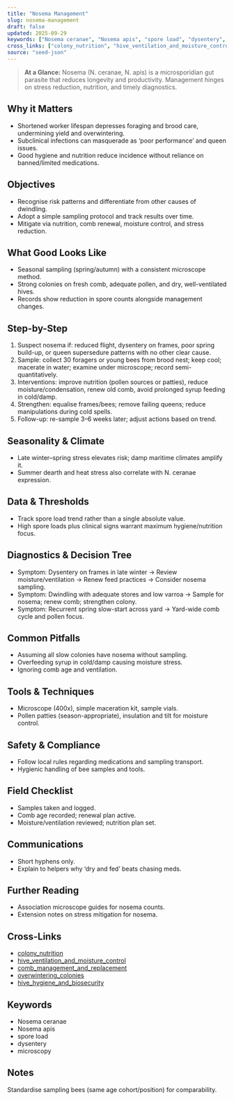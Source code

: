 ```yaml
---
title: "Nosema Management"
slug: nosema-management
draft: false
updated: 2025-09-29
keywords: ["Nosema ceranae", "Nosema apis", "spore load", "dysentery", "microscopy"]
cross_links: ["colony_nutrition", "hive_ventilation_and_moisture_control", "comb_management_and_replacement", "overwintering_colonies", "hive_hygiene_and_biosecurity"]
source: "seed-json"
---
```


> **At a Glance:** Nosema (N. ceranae, N. apis) is a microsporidian gut parasite that reduces longevity and productivity. Management hinges on stress reduction, nutrition, and timely diagnostics.

## Why it Matters
- Shortened worker lifespan depresses foraging and brood care, undermining yield and overwintering.
- Subclinical infections can masquerade as ‘poor performance’ and queen issues.
- Good hygiene and nutrition reduce incidence without reliance on banned/limited medications.

## Objectives
- Recognise risk patterns and differentiate from other causes of dwindling.
- Adopt a simple sampling protocol and track results over time.
- Mitigate via nutrition, comb renewal, moisture control, and stress reduction.

## What Good Looks Like
- Seasonal sampling (spring/autumn) with a consistent microscope method.
- Strong colonies on fresh comb, adequate pollen, and dry, well-ventilated hives.
- Records show reduction in spore counts alongside management changes.

## Step-by-Step
1) Suspect nosema if: reduced flight, dysentery on frames, poor spring build-up, or queen supersedure patterns with no other clear cause.
2) Sample: collect 30 foragers or young bees from brood nest; keep cool; macerate in water; examine under microscope; record semi-quantitatively.
3) Interventions: improve nutrition (pollen sources or patties), reduce moisture/condensation, renew old comb, avoid prolonged syrup feeding in cold/damp.
4) Strengthen: equalise frames/bees; remove failing queens; reduce manipulations during cold spells.
5) Follow-up: re-sample 3–6 weeks later; adjust actions based on trend.

## Seasonality & Climate
- Late winter–spring stress elevates risk; damp maritime climates amplify it.
- Summer dearth and heat stress also correlate with N. ceranae expression.

## Data & Thresholds
- Track spore load trend rather than a single absolute value.
- High spore loads plus clinical signs warrant maximum hygiene/nutrition focus.

## Diagnostics & Decision Tree
- Symptom: Dysentery on frames in late winter -> Review moisture/ventilation -> Renew feed practices -> Consider nosema sampling.
- Symptom: Dwindling with adequate stores and low varroa -> Sample for nosema; renew comb; strengthen colony.
- Symptom: Recurrent spring slow-start across yard -> Yard-wide comb cycle and pollen focus.

## Common Pitfalls
- Assuming all slow colonies have nosema without sampling.
- Overfeeding syrup in cold/damp causing moisture stress.
- Ignoring comb age and ventilation.

## Tools & Techniques
- Microscope (400x), simple maceration kit, sample vials.
- Pollen patties (season-appropriate), insulation and tilt for moisture control.

## Safety & Compliance
- Follow local rules regarding medications and sampling transport.
- Hygienic handling of bee samples and tools.

## Field Checklist
- Samples taken and logged.
- Comb age recorded; renewal plan active.
- Moisture/ventilation reviewed; nutrition plan set.

## Communications
- Short hyphens only.
- Explain to helpers why ‘dry and fed’ beats chasing meds.

## Further Reading
- Association microscope guides for nosema counts.
- Extension notes on stress mitigation for nosema.

## Cross-Links
- [colony_nutrition](/topics/colony-nutrition/)
- [hive_ventilation_and_moisture_control](/topics/hive-ventilation-and-moisture-control/)
- [comb_management_and_replacement](/topics/comb-management-and-replacement/)
- [overwintering_colonies](/topics/overwintering-colonies/)
- [hive_hygiene_and_biosecurity](/topics/hive-hygiene-and-biosecurity/)

## Keywords
- Nosema ceranae
- Nosema apis
- spore load
- dysentery
- microscopy

## Notes
Standardise sampling bees (same age cohort/position) for comparability.

